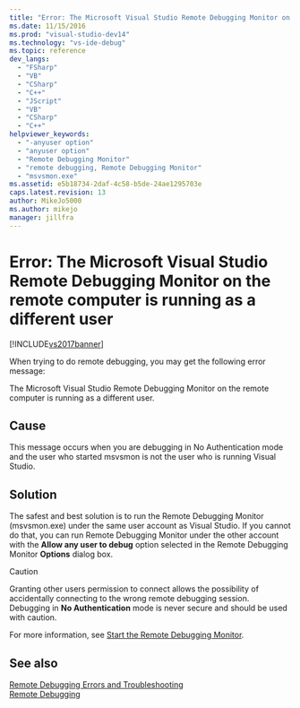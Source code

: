 ```yaml
---
title: "Error: The Microsoft Visual Studio Remote Debugging Monitor on the remote computer is running as a different user | Microsoft Docs"
ms.date: 11/15/2016
ms.prod: "visual-studio-dev14"
ms.technology: "vs-ide-debug"
ms.topic: reference
dev_langs: 
  - "FSharp"
  - "VB"
  - "CSharp"
  - "C++"
  - "JScript"
  - "VB"
  - "CSharp"
  - "C++"
helpviewer_keywords: 
  - "-anyuser option"
  - "anyuser option"
  - "Remote Debugging Monitor"
  - "remote debugging, Remote Debugging Monitor"
  - "msvsmon.exe"
ms.assetid: e5b18734-2daf-4c58-b5de-24ae1295703e
caps.latest.revision: 13
author: MikeJo5000
ms.author: mikejo
manager: jillfra
---
```

# Error: The Microsoft Visual Studio Remote Debugging Monitor on the remote computer is running as a different user
[!INCLUDE[vs2017banner](../includes/vs2017banner.md)]

When trying to do remote debugging, you may get the following error message:  
  
 The Microsoft Visual Studio Remote Debugging Monitor on the remote computer is running as a different user.  
  
## Cause  
 This message occurs when you are debugging in No Authentication mode and the user who started msvsmon is not the user who is running Visual Studio.  
  
## Solution  
 The safest and best solution is to run the Remote Debugging Monitor (msvsmon.exe) under the same user account as Visual Studio. If you cannot do that, you can run Remote Debugging Monitor under the other account with the **Allow any user to debug** option selected in the Remote Debugging Monitor **Options** dialog box.  
  
> [!CAUTION]
> Granting other users permission to connect allows the possibility of accidentally connecting to the wrong remote debugging session. Debugging in **No Authentication** mode is never secure and should be used with caution.  
  
 For more information, see [Start  the Remote Debugging Monitor](https://msdn.microsoft.com/library/55b60ce7-834b-4e83-a10e-fe4248260a4c).  
  
## See also  
 [Remote Debugging Errors and Troubleshooting](../debugger/remote-debugging-errors-and-troubleshooting.md)   
 [Remote Debugging](../debugger/remote-debugging.md)
